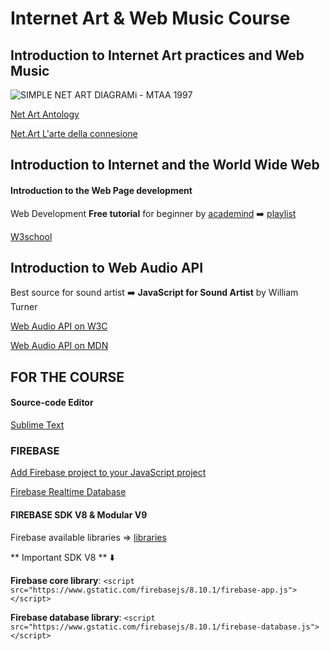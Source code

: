# Internet Art & Web Music Course
## Introduction to Internet Art practices and Web Music
![SIMPLE NET ART DIAGRAMi - MTAA 1997](https://upload.wikimedia.org/wikipedia/commons/1/1c/Simple_Net_Art_Diagram_-_non-animated_version.png)

[Net Art Antology](https://anthology.rhizome.org/)

[Net.Art L'arte della connesione](https://monoskop.org/images/7/71/Deseriis_Marco_Marano_Giuseppe_Net_art_L_arte_della_connessione.pdf)   

## Introduction to Internet and the World Wide Web 

#### Introduction to the Web Page development

Web Development **Free tutorial** for beginner by [academind](https://pro.academind.com/) :arrow_right: [playlist](https://www.youtube.com/watch?v=NXG0ETguPsg)

[W3school](https://www.w3schools.com/)

## Introduction to Web Audio API

Best source for sound artist :arrow_right: **JavaScript for Sound Artist** by William Turner

[Web Audio API on W3C](https://www.w3.org/TR/webaudio/)

[Web Audio API on MDN](https://developer.mozilla.org/en-US/docs/Web/API/Web_Audio_API)


## FOR THE COURSE

#### Source-code Editor
[Sublime Text](https://www.sublimetext.com/)

### FIREBASE
[Add Firebase project to your JavaScript project](https://firebase.google.com/docs/web/setup?authuser=0&hl=en)

[Firebase Realtime Database](https://firebase.google.com/docs/database?authuser=0&hl=en)

#### FIREBASE SDK V8 & Modular V9
Firebase available libraries => [libraries](https://firebase.google.com/docs/web/learn-more?authuser=0&hl=en#available-libraries)

** Important SDK V8 ** :arrow_down:

**Firebase core library**: `<script src="https://www.gstatic.com/firebasejs/8.10.1/firebase-app.js"></script>`

**Firebase database library**: `<script src="https://www.gstatic.com/firebasejs/8.10.1/firebase-database.js"></script>`
